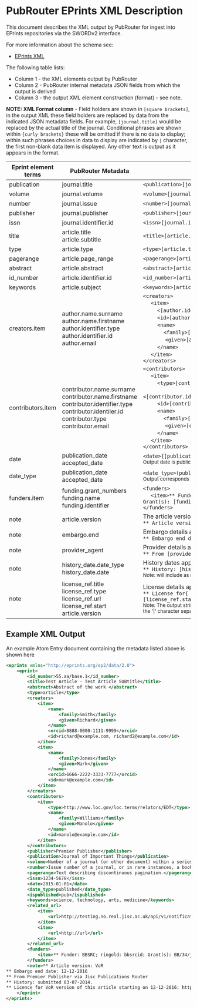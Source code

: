 # PubRouter EPrints XML Description

This document describes the XML output by PubRouter for ingest into EPrints repositories via the SWORDv2 interface.

For more information about the schema see: 
* [EPrints XML](http://wiki.eprints.org/w/XML_Export_Format)

The following table lists:
* Column 1 - the XML elements output by PubRouter 
* Column 2 - PubRouter internal metadata JSON fields from which the output is derived
* Column 3 - the output XML element construction (format) - see note. 

**NOTE: XML Format column** - Field holders are shown in `[square brackets]`, in the output XML these field holders are replaced by data from the indicated JSON metadata fields.  For example, `[journal.title]` would be replaced by the actual title of the journal.  Conditional phrases are shown within `{curly brackets}` these will be omitted if there is no data to display; within such phrases choices in data to display are indicated by `|` character, the first non-blank data item is displayed. Any other text is output as it appears in the format.

| Eprint element terms | PubRouter Metadata | XML Format |
|-----------------------------|---------------------------------------------|-------------------------------------------------------------------------------------------------------------------------------------------------------|
| publication |  journal.title | `<publication>[journal.title]</publication>` |
| volume | journal.volume | `<volume>[journal.volume]</volume>` |
| number | journal.issue | `<number>[journal.issue]</volume>` |
| publisher | journal.publisher | `<publisher>[journal.publisher]</publisher>` |
| issn | journal.identifier.id | `<issn>[journal.identifier.id]</issn>` |
| title | article.title <br> article.subtitle | `<title>[article.title] - [article.subtitle 1] - [article.subtitle 2] -...</title>` |
| type | article.type | `<type>[article.type]</type>` |
| pagerange | article.page_range | `<pagerange>[article.page_range]</pagerange>` |
| abstract | article.abstract | `<abstract>[article.abstract]</abstract>` |
| id_number | article.identifier.id | `<id_number>[article.identifier.id]</id_number>` |
| keywords | article.subject | `<keywords>[article.subject 1], [article.subject 2], ...</keywords>` |
| creators.item | author.name.surname <br> author.name.firstname <br> author.identifier.type <br> author.identifier.id <br> author.email | `<creators>` <br> &nbsp;&nbsp;&nbsp;&nbsp; `<item>` <br> &nbsp;&nbsp;&nbsp;&nbsp;&nbsp;&nbsp;&nbsp;&nbsp; `<[author.identifier.type]> author.identifier.id </[author.identifier.type]>` <br> &nbsp;&nbsp;&nbsp;&nbsp;&nbsp;&nbsp;&nbsp;&nbsp; `<id>[author.email]</id>` <br> &nbsp;&nbsp;&nbsp;&nbsp;&nbsp;&nbsp;&nbsp;&nbsp; `<name>` <br> &nbsp;&nbsp;&nbsp;&nbsp;&nbsp;&nbsp;&nbsp;&nbsp;&nbsp;&nbsp;&nbsp;&nbsp;  `<family>[author.name.surname]</family>` <br> &nbsp;&nbsp;&nbsp;&nbsp;&nbsp;&nbsp; &nbsp;&nbsp;&nbsp;&nbsp;&nbsp;&nbsp; `<given>[author.name.firstname]</given>` <br> &nbsp;&nbsp;&nbsp;&nbsp;&nbsp;&nbsp;&nbsp;&nbsp; `</name>` <br> &nbsp;&nbsp;&nbsp;&nbsp; `</item>` <br> `</creators>` |
| contributors.item | contributor.name.surname <br> contributor.name.firstname <br> contributor.identifier.type <br> contributor.identiier.id <br> contributor.type <br> contributor.email | `<contributors>` <br> &nbsp;&nbsp;&nbsp;&nbsp; `<item>` <br> &nbsp;&nbsp;&nbsp;&nbsp;&nbsp;&nbsp;&nbsp;&nbsp; `<type>[contributor.type]</type>` <br> &nbsp;&nbsp;&nbsp;&nbsp;&nbsp;&nbsp;&nbsp;&nbsp; `<[contributor.identifier.type]>contributor.identifier.id</[contributor.identifier.type]>` <br> &nbsp;&nbsp;&nbsp;&nbsp;&nbsp;&nbsp;&nbsp;&nbsp; `<id>[contributor.email]</id>` <br> &nbsp;&nbsp;&nbsp;&nbsp;&nbsp;&nbsp;&nbsp;&nbsp; `<name>` <br> &nbsp;&nbsp;&nbsp;&nbsp;&nbsp;&nbsp;&nbsp;&nbsp;&nbsp;&nbsp;&nbsp;&nbsp;  `<family>[contributor.name.surname]</family>` <br> &nbsp;&nbsp;&nbsp;&nbsp;&nbsp;&nbsp; &nbsp;&nbsp;&nbsp;&nbsp;&nbsp;&nbsp; `<given>[contributor.name.firstname]</given>` <br> &nbsp;&nbsp;&nbsp;&nbsp;&nbsp;&nbsp;&nbsp;&nbsp; `</name>` <br> &nbsp;&nbsp;&nbsp;&nbsp; `</item>` <br> `</contributors>` |
| date | publication_date <br> accepted_date | `<date>{[publication_date]\|[accepted_date]}</date>` <br><sub>Output date is publication date, otherwise accepted date.</sub> |
| date_type | publication_date <br> accepted_date | `<date_type>(published\|Accepted)</date_type>` <br><sub>Output corresponds to the date type appearing in `<date>` element.</sub> |
| funders.item | funding.grant_numbers <br> funding.name <br> funding.identifier | `<funders>` <br> &nbsp;&nbsp;&nbsp;&nbsp; `<item>** Funder: [funding.name]; [funding.identifier.type]: [funding.identifier.id]; Grant(s): [funding.grant_numbers]</item>` <br> `</funders>` |
| note | article.version | The article version appears in `<note>` element as: <br> `** Article version: [article.version]` |
| note | embargo.end | Embargo details appear in `<note>` element as: <br> `** Embargo end date: [embargo.start]` |
| note | provider_agent | Provider details appear in `<note>` element as: <br> `** From [provider_agent] via Jisc Publications Router` |
| note | history_date.date_type <br> history_date.date  | History dates appear in `<note>` element as: <br> `** History: [history_date.date_type]{; [history_date.date_type]…}` <br> <sub>Note: will include as many history dates as are available.</sub>   |
| note | license_ref.title <br> license_ref.type <br> license_ref.url <br> license_ref.start <br> article.version | License details appear in `<note>` element as: <br> `** License for{ [article.version] version of} this article{ starting on [license_ref.start]}: {[license_ref.url]\|[license_ref.title]\|[license_ref.type]}` <br> <sub>Note: The output string contains {conditional phrases} that are included only if the field they contain is not empty; the '\|' character separates alternative values, where the first non-empty value is used.</sub> |

## Example XML Output

An example Atom Entry document containing the metadata listed above is shown here
```xml
<eprints xmlns="http://eprints.org/ep2/data/2.0">
	<eprint>
		<id_number>55.aa/base.1</id_number>
		<title>Test Article - Test Article SUBtitle</title>
		<abstract>Abstract of the work </abstract>
		<type>article</type>
		<creators>
			<item>
				<name>
					<family>Smith</family>
					<given>Richard</given>
				</name>
				<orcid>8888-0000-1111-9999</orcid>
				<id>richard@example.com, richard2@example.com</id>
			</item>
			<item>
				<name>
					<family>Jones</family>
					<given>Mark</given>
				</name>
				<orcid>6666-2222-3333-7777</orcid>
				<id>mark@example.com</id>
			</item>
		</creators>
		<contributors>
			<item>
				<type>http://www.loc.gov/loc.terms/relators/EDT</type>
				<name>
					<family>Williams</family>
					<given>Manolo</given>
				</name>
				<id>manolo@example.com</id>
			</item>
		</contributors>
		<publisher>Premier Publisher</publisher>
		<publication>Journal of Important Things</publication>
		<volume>Number of a journal (or other document) within a series</volume>
		<number>Issue number of a journal, or in rare instances, a book</number>
		<pagerange>Text describing discontinuous pagination.</pagerange>
		<issn>1234-5678</issn>
		<date>2015-01-01</date>
		<date_type>published</date_type>
		<ispublished>pub</ispublished>
		<keywords>science, technology, arts, medicine</keywords>
		<related_url>
			<item>
				<url>http://testing.no.real.jisc.ac.uk/api/v1/notification/1234567890/content/2</url>
			</item>
			<item>
				<url>http://url</url>
			</item>
		</related_url>
		<funders>
			<item>** Funder: BBSRC; ringold: bbsrcid; Grant(s): BB/34/juwef</item>
		</funders>
		<note>** Article version: VoR
** Embargo end date: 12-12-2016
** From Premier Publisher via Jisc Publications Router
** History: submitted 03-07-2014.
** Licence for VoR version of this article starting on 12-12-2016: https://testing.org/licenses/by/4.0/</note>
	</eprint>
</eprints>
```
